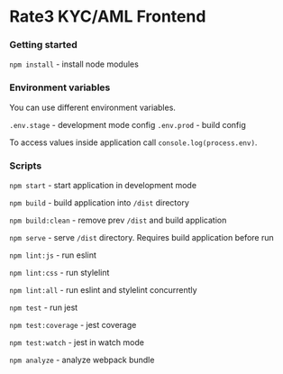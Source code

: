 # Rate3 KYC/AML Frontend

### Getting started
``npm install`` - install node modules


### Environment variables

You can use different environment variables.

`.env.stage` - development mode config
`.env.prod` - build config

To access values inside application call `console.log(process.env)`.


### Scripts

``npm start`` - start application in development mode

``npm build`` - build application into `/dist` directory

``npm build:clean`` - remove prev `/dist` and build application

``npm serve`` - serve `/dist` directory. Requires build application before run

``npm lint:js`` - run eslint

``npm lint:css`` - run stylelint

``npm lint:all`` - run eslint and stylelint concurrently

``npm test`` - run jest

``npm test:coverage`` - jest coverage

``npm test:watch`` - jest in watch mode

``npm analyze`` - analyze webpack bundle
